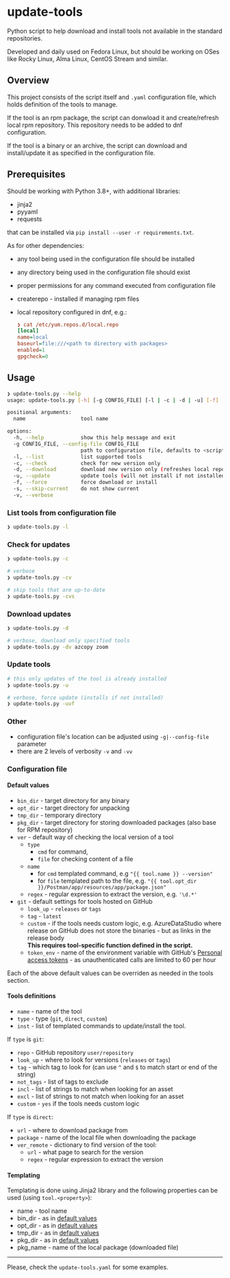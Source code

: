 # update-tools

Python script to help download and install tools not available in the standard
repositories.

Developed and daily used on Fedora Linux, but should be working on OSes like
Rocky Linux, Alma Linux, CentOS Stream and similar.

## Overview

This project consists of the script itself and `.yaml` configuration file, which
holds definition of the tools to manage.

If the tool is an rpm package, the script can donwload it and create/refresh
local rpm repository. This repository needs to be added to dnf configuration.

If the tool is a binary or an archive, the script can download and install/update
it as specified in the configuration file.

## Prerequisites

Should be working with Python 3.8+, with additional libraries:

- jinja2
- pyyaml
- requests

that can be installed via `pip install --user -r requirements.txt`.

As for other dependencies:

- any tool being used in the configuration file should be installed
- any directory being used in the configuration file should exist
- proper permissions for any command executed from configuration file
- createrepo - installed if managing rpm files
- local repository configured in dnf, e.g.:

  ```ini
  ❯ cat /etc/yum.repos.d/local.repo
  [local]
  name=local
  baseurl=file:///<path to directory with packages>
  enabled=1
  gpgcheck=0
  ```

## Usage

```bash
❯ update-tools.py --help
usage: update-tools.py [-h] [-g CONFIG_FILE] [-l | -c | -d | -u] [-f] [-s] [-v] [name ...]

positional arguments:
  name                  tool name

options:
  -h, --help            show this help message and exit
  -g CONFIG_FILE, --config-file CONFIG_FILE
                        path to configuration file, defaults to <script dir>/<script name>.yaml
  -l, --list            list supported tools
  -c, --check           check for new version only
  -d, --download        download new version only (refreshes local repository)
  -u, --update          update tools (will not install if not installed already)
  -f, --force           force download or install
  -s, --skip-current    do not show current
  -v, --verbose
```

### List tools from configuration file

```bash
❯ update-tools.py -l
```

### Check for updates

```bash
❯ update-tools.py -c

# verbose
❯ update-tools.py -cv

# skip tools that are up-to-date
❯ update-tools.py -cvs
```

### Download updates

```bash
❯ update-tools.py -d

# verbose, download only specified tools
❯ update-tools.py -dv azcopy zoom
```

### Update tools

```bash
# this only updates of the tool is already installed
❯ update-tools.py -u

# verbose, force update (installs if not installed)
❯ update-tools.py -uvf
```

### Other

- configuration file's location can be adjusted using `-g|--config-file` parameter
- there are 2 levels of verbosity `-v` and `-vv`

### Configuration file

#### Default values

- `bin_dir` - target directory for any binary
- `opt_dir` - target directory for unpacking
- `tmp_dir` - temporary directory
- `pkg_dir` - target directory for storing downloaded packages (also base for RPM repository)
- `ver` - default way of checking the local version of a tool
  - `type`
    - `cmd` for command,
    - `file` for checking content of a file
  - `name`
    - for `cmd` templated command, e.g `"{{ tool.name }} --version"`
    - for `file` templated path to the file, e.g. `"{{ tool.opt_dir }}/Postman/app/resources/app/package.json"`
  - `regex` - regular expression to extract the version, e.g. `'\d.*'`
- `git` - default settings for tools hosted on GitHub
  - `look_up` - `releases` or `tags`
  - `tag` - `latest`
  - `custom` - if the tools needs custom logic, e.g. AzureDataStudio where release
    on GitHub does not store the binaries - but as links in the release body  
    **This requires tool-specific function defined in the script.**
  - `token_env` - name of the environment variable with GitHub's
    [Personal access tokens](https://github.com/settings/tokens) - as unauthenticated
    calls are limited to 60 per hour

Each of the above default values can be overriden as needed in the tools section.

#### Tools definitions

- `name` - name of the tool
- `type` - type (`git`, `direct`, `custom`)
- `inst` - list of templated commands to update/install the tool.

If `type` is `git`:

- `repo` - GitHub repository `user/repository`
- `look_up` - where to look for versions (`releases` or `tags`)
- `tag` - which tag to look for (can use `^` and `$` to match start or end of the string)
- `not_tags` - list of tags to exclude
- `incl` - list of strings to match when looking for an asset
- `excl` - list of strings to not match when looking for an asset
- `custom` - `yes` if the tools needs custom logic

If `type` is `direct`:

- `url` - where to download package from
- `package` - name of the local file when downloading the package
- `ver_remote` - dictionary to find version of the tool:
  - `url` - what page to search for the version
  - `regex` - regular expression to extract the version

#### Templating

Templating is done using Jinja2 library and the following properties can be used
(using `tool.<property>`):

- name - tool name
- bin_dir - as in [default values](#default-values)
- opt_dir - as in [default values](#default-values)
- tmp_dir - as in [default values](#default-values)
- pkg_dir - as in [default values](#default-values)
- pkg_name - name of the local package (downloaded file)

---

Please, check the `update-tools.yaml` for some examples.

